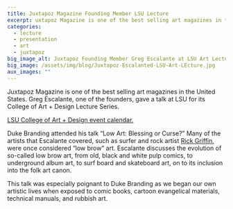```yaml
---
title: Juxtapoz Magazine Founding Member LSU Lecture
excerpt: uxtapoz Magazine is one of the best selling art magazines in the United States. Greg Escalante, one of the founders, gave a talk at LSU for its College of Art + Design Lecture Series.
categories:
  - lecture
  - presentation
  - art
  - juxtapoz
big_image_alt: Juxtapoz Founding Member Greg Escalante at LSU Art Lecture
big_image: /assets/img/blog/Juxtapoz-Escalanted-LSU-Art-LEcture.jpg
aux_images: ""
---
```

Juxtapoz Magazine is one of the best selling art magazines in the United States. Greg Escalante, one of the founders, gave a talk at LSU for its College of Art + Design Lecture Series. <!--more-->

<a href="http://design.lsu.edu/?p=3876" title="LSU College of Art + Design Lecture Series Calendar 2013-2014" target="_blank">LSU College of Art + Design event calendar.</a>

Duke Branding attended his talk &ldquo;Low Art: Blessing or Curse?&rdquo; Many of the artists that Escalante covered, such as surfer and rock artist <a href="https://www.google.com/search?q=rick+griffin+art&client=safari&rls=en&tbm=isch&tbo=u&source=univ&sa=X&ei=1O3uUtTqJoOIogTn3oGoAw&ved=0CCkQsAQ&biw=1645&bih=1068" title="Rick Griffin Art on Google Images" target="_blank">Rick Griffin</a>, were once considered &ldquo;low brow&rdquo; art. Escalante discusses the evolution of so-called low brow art, from old, black and white pulp comics, to underground album art, to  surf board and skateboard art, on to its inclusion into the folk art canon.

This talk was especially poignant to Duke Branding as we began our own artistic lives when exposed to comic books, cartoon evangelical materials, technical manuals, and rubbish art.